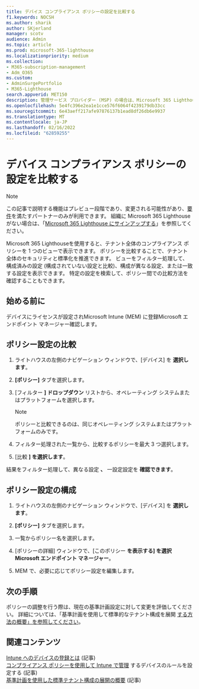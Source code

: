 ```yaml
---
title: デバイス コンプライアンス ポリシーの設定を比較する
f1.keywords: NOCSH
ms.author: sharik
author: SKjerland
manager: scotv
audience: Admin
ms.topic: article
ms.prod: microsoft-365-lighthouse
ms.localizationpriority: medium
ms.collection:
- M365-subscription-management
- Adm_O365
ms.custom:
- AdminSurgePortfolio
- M365-Lighthouse
search.appverid: MET150
description: 管理サービス プロバイダー (MSP) の場合は、Microsoft 365 Lighthouseコンプライアンス ポリシー設定を比較する方法について説明します。
ms.openlocfilehash: 5e4fc396e2ea1e1cce576f6064f4239179db33cc
ms.sourcegitcommit: 6e43aeff217afe97876137b1ead8df26db6e9937
ms.translationtype: MT
ms.contentlocale: ja-JP
ms.lasthandoff: 02/16/2022
ms.locfileid: "62859255"
---
```

# <a name="compare-device-compliance-policy-settings"></a>デバイス コンプライアンス ポリシーの設定を比較する

> [!NOTE]
> この記事で説明する機能はプレビュー段階であり、変更される可能性があり、[要件](m365-lighthouse-requirements.md)を満たすパートナーのみが利用できます。 組織に Microsoft 365 Lighthouse がない場合は、「[Microsoft 365 Lighthouse にサインアップする](m365-lighthouse-sign-up.md)」を参照してください。

Microsoft 365 Lighthouseを使用すると、テナント全体のコンプライアンス ポリシーを 1 つのビューで表示できます。 ポリシーを比較することで、テナント全体のセキュリティと標準化を推進できます。 ビューをフィルター処理して、構成済みの設定 (構成されていない設定と比較)、構成が異なる設定、または一致する設定を表示できます。 特定の設定を検索して、ポリシー間での比較方法を確認することもできます。

## <a name="before-you-begin"></a>始める前に

デバイスにライセンスが設定されMicrosoft Intune (MEM) に登録Microsoft エンドポイント マネージャー確認します。

## <a name="compare-policy-settings"></a>ポリシー設定の比較

1. ライトハウスの左側のナビゲーション ウィンドウで、[デバイス] を **選択します**。

2. **[ポリシー]** タブを選択します。

3. [フィルター **] ドロップダウン** リストから、オペレーティング システムまたはプラットフォームを選択します。

   > [!NOTE]
   > ポリシーと比較できるのは、同じオペレーティング システムまたはプラットフォームのみです。

4. フィルター処理された一覧から、比較するポリシーを最大 3 つ選択します。

5. [比較 **] を選択します**。

結果をフィルター処理して、異なる設定 **、** 一設定設定を **確認できます**。

## <a name="configure-a-policy-setting"></a>ポリシー設定の構成

1. ライトハウスの左側のナビゲーション ウィンドウで、[デバイス] を **選択します**。

2. **[ポリシー]** タブを選択します。

3. 一覧からポリシー名を選択します。

4. [ポリシーの詳細] ウィンドウで、[このポリシー **を表示する] を選択Microsoft エンドポイント マネージャー**。

5. MEM で、必要に応じてポリシー設定を編集します。

## <a name="next-steps"></a>次の手順

ポリシーの調整を行う際は、現在の基準計画設定に対して変更を評価してください。 詳細については、「基準計画を使用して標準的なテナント構成を展開 [する方法の概要」を参照してください](m365-lighthouse-deploy-standard-tenant-configurations-overview.md)。

## <a name="related-content"></a>関連コンテンツ

[Intune へのデバイスの登録とは](/mem/intune/enrollment/device-enrollment) (記事)  
[コンプライアンス ポリシーを使用して Intune で管理](/mem/intune/protect/device-compliance-get-started) するデバイスのルールを設定する (記事)  
[基準計画を使用した標準テナント構成の展開の概要](m365-lighthouse-deploy-standard-tenant-configurations-overview.md) (記事)
